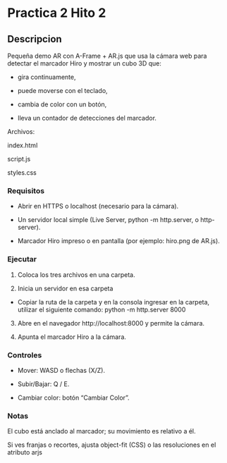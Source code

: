 # Practica 2 Hito 2
## Descripcion 
Pequeña demo AR con A-Frame + AR.js que usa la cámara web para detectar el marcador Hiro y mostrar un cubo 3D que:

 - gira continuamente,

 - puede moverse con el teclado,

 - cambia de color con un botón,

 - lleva un contador de detecciones del marcador.

Archivos:  

index.html

script.js

styles.css

 ### Requisitos

* Abrir en HTTPS o localhost (necesario para la cámara).

* Un servidor local simple (Live Server, python -m http.server, o http-server).

* Marcador Hiro impreso o en pantalla (por ejemplo: hiro.png de AR.js).

### Ejecutar
1. Coloca los tres archivos en una carpeta.

2. Inicia un servidor en esa carpeta
- Copiar la ruta de la carpeta y en la consola ingresar en la carpeta, utilizar el siguiente comando: python -m http.server 8000

3. Abre en el navegador http://localhost:8000 y permite la cámara.

4. Apunta el marcador Hiro a la cámara.

### Controles
- Mover: WASD o flechas (X/Z).

- Subir/Bajar: Q / E.

- Cambiar color: botón “Cambiar Color”.

### Notas
El cubo está anclado al marcador; su movimiento es relativo a él.

Si ves franjas o recortes, ajusta object-fit (CSS) o las resoluciones en el atributo arjs